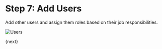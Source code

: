 # Step 7: Add Users

Add other users and assign them roles based on their job responsibilities.

<img alt="Users" class="screenshot" src="/docs/assets/img/setup-wizard/step-6.png">

{next}
